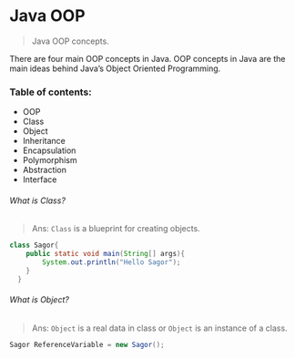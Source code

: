 # Java OOP

> Java OOP concepts.

There are four main OOP concepts in Java. OOP concepts in Java are the main ideas behind Java’s Object Oriented Programming.

### Table of contents:

- OOP
- Class
- Object
- Inheritance
- Encapsulation
- Polymorphism
- Abstraction
- Interface

###### What is Class?

> Ans: `Class` is a blueprint for creating objects.

```java
class Sagor{
    public static void main(String[] args){
        System.out.println("Hello Sagor");
    }
  }
```

###### What is Object?

> Ans: `Object` is a real data in class or `Object` is an instance of a class.

```java
Sagor ReferenceVariable = new Sagor();
```
